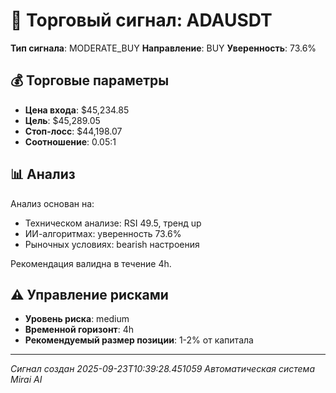 
# 🎯 Торговый сигнал: ADAUSDT

**Тип сигнала**: MODERATE_BUY
**Направление**: BUY
**Уверенность**: 73.6%

## 💰 Торговые параметры
- **Цена входа**: $45,234.85
- **Цель**: $45,289.05
- **Стоп-лосс**: $44,198.07
- **Соотношение**: 0.05:1

## 📊 Анализ

Анализ основан на:
- Техническом анализе: RSI 49.5, тренд up
- ИИ-алгоритмах: уверенность 73.6%
- Рыночных условиях: bearish настроения

Рекомендация валидна в течение 4h.
        

## ⚠️ Управление рисками
- **Уровень риска**: medium
- **Временной горизонт**: 4h
- **Рекомендуемый размер позиции**: 1-2% от капитала

---
*Сигнал создан 2025-09-23T10:39:28.451059*
*Автоматическая система Mirai AI*
        